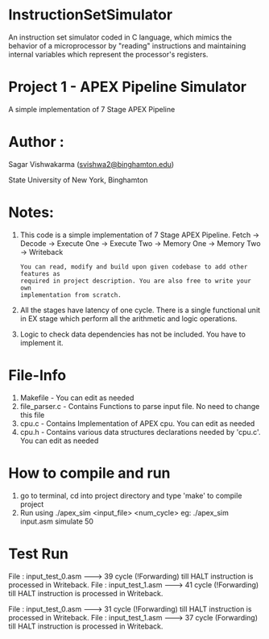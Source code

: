 # InstructionSetSimulator

An instruction set simulator coded in C language, which mimics the behavior of a microprocessor by "reading" instructions and maintaining internal variables which represent the processor's registers.

Project 1 - APEX Pipeline Simulator
============

A simple implementation of 7 Stage APEX Pipeline

Author :
============
Sagar Vishwakarma (svishwa2@binghamton.edu)

State University of New York, Binghamton

Notes:
============

1)	This code is a simple implementation of 7 Stage APEX Pipeline.
		Fetch -> Decode -> Execute One -> Execute Two -> Memory One -> Memory Two -> Writeback

		You can read, modify and build upon given codebase to add other features as
		required in project description. You are also free to write your own
		implementation from scratch.

2)	All the stages have latency of one cycle. There is a single functional unit in
		EX stage which perform all the arithmetic and logic operations.

3)	Logic to check data dependencies has not be included. You have to implement it.

File-Info
============

1)	Makefile				- You can edit as needed
2)	file_parser.c 	- Contains Functions to parse input file. No need to change this file
3)	cpu.c						- Contains Implementation of APEX cpu. You can edit as needed
4)	cpu.h						- Contains various data structures declarations needed by 'cpu.c'. You can edit as needed


How to compile and run
============

1)	go to terminal, cd into project directory and type 'make' to compile project
2)	Run using ./apex_sim <input_file> <func> <num_cycle>
		eg: ./apex_sim input.asm simulate 50


Test Run
============		

File : input_test_0.asm ---> 39 cycle (!Forwarding) till HALT instruction is processed in Writeback.
File : input_test_1.asm ---> 41 cycle (!Forwarding) till HALT instruction is processed in Writeback.

File : input_test_0.asm ---> 31 cycle (!Forwarding) till HALT instruction is processed in Writeback.
File : input_test_1.asm ---> 37 cycle (Forwarding) till HALT instruction is processed in Writeback.
